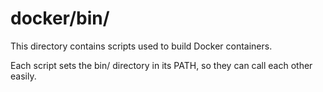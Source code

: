 # docker/bin/

This directory contains scripts used to build Docker containers.

Each script sets the bin/ directory in its PATH, so they can call each other easily.
